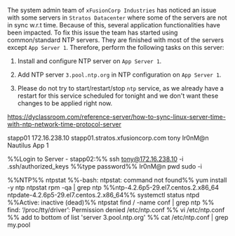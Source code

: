 The system admin team of `xFusionCorp Industries` has noticed an issue with some servers in `Stratos Datacenter` where some of the servers are not in sync w.r.t time. Because of this, several application functionalities have been impacted. To fix this issue the team has started using common/standard NTP servers. They are finished with most of the servers except `App Server 1`. Therefore, perform the following tasks on this server:

1.  Install and configure NTP server on `App Server 1`.
    
2.  Add NTP server `3.pool.ntp.org` in NTP configuration on `App Server 1`.
    
3.  Please do not try to start/restart/stop `ntp` service, as we already have a restart for this service scheduled for tonight and we don't want these changes to be applied right now.

https://dyclassroom.com/reference-server/how-to-sync-linux-server-time-with-ntp-network-time-protocol-server

stapp01
172.16.238.10
stapp01.stratos.xfusioncorp.com
tony
Ir0nM@n
Nautilus App 1

%%Login to Server - stapp02:%%
ssh tony@172.16.238.10 -i .ssh/authorized_keys
%%type password%% Ir0nM@n
pwd
sudo -i

%%NTP%%
ntpstat %%-bash: ntpstat: command not found%%
yum install -y ntp
ntpstat
rpm -qa | grep ntp %%ntp-4.2.6p5-29.el7.centos.2.x86_64 ntpdate-4.2.6p5-29.el7.centos.2.x86_64%%
systemctl status ntpd %%Active: inactive (dead)%%
ntpstat
find / -name conf | grep ntp %% find: ‘/proc/tty/driver’: Permission denied /etc/ntp.conf %%
vi /etc/ntp.conf  %% add to bottom of list 'server 3.pool.ntp.org' %%
cat /etc/ntp.conf |  grep my.pool 




